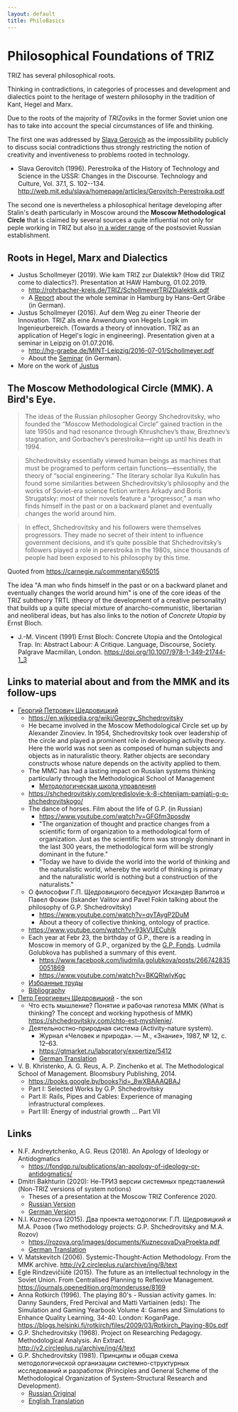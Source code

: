 ```yaml
---
layout: default
title: PhiloBasics
---
```


# Philosophical Foundations of TRIZ

TRIZ has several philosophical roots.

Thinking in contradictions, in categories of processes and development and
dialectics point to the heritage of western philosophy in the tradition of
Kant, Hegel and Marx.

Due to the roots of the majority of _TRIZoviks_ in the former Soviet union one
has to take into account the special circumstances of life and thinking.

The first one was addressed by [Slava
Gerovich](http://web.mit.edu/slava/homepage/) as the impossibility publicly to
discuss social contradictions thus strongly restricting the notion of
creativity and inventiveness to problems rooted in technology.
* Slava Gerovitch (1996). Perestroika of the History of Technology and Science
  in the USSR: Changes in the Discourse. Technology and Culture, Vol. 37.1,
  S. 102--134.
  <http://web.mit.edu/slava/homepage/articles/Gerovitch-Perestroika.pdf>

The second one is nevertheless a philosophical heritage developing after
Stalin's death particularly in Moscow around the __Moscow Methodological
Circle__ that is claimed by several sources a quite influential not only for
peple working in TRIZ but also [in a wider
range](https://carnegie.ru/commentary/65015) of the postsoviet Russian
establishment.

## Roots in Hegel, Marx and Dialectics

* Justus Schollmeyer (2019). Wie kam TRIZ zur Dialektik? (How did TRIZ come to
  dialectics?). Presentation at HAW Hamburg, 01.02.2019.
  * <http://rohrbacher-kreis.de/TRIZ/SchollmeyerTRIZDialektik.pdf>
  * A [Report](http://www.leipzig-netz.de/index.php/HGG.2019-02) about the
    whole seminar in Hamburg by Hans-Gert Gräbe (in German).
* Justus Schollmeyer (2016).  Auf dem Weg zu einer Theorie der Innovation.
  TRIZ als eine Anwendung von Hegels Logik im Ingenieurbereich. (Towards a
  theory of innovation.  TRIZ as an application of Hegel's logic in
  engineering). Presentation given at a seminar in Leipzig on 01.07.2016.
  * <http://hg-graebe.de/MINT-Leipzig/2016-07-01/Schollmeyer.pdf>
  * About the [Seminar](mint-leipzig.de/2016-07-01.html) (in German).
* More on the work of [Justus](JustusSchollmeyer "wikilink")

## The Moscow Methodological Circle (MMK). A Bird's Eye.

> The ideas of the Russian philosopher Georgy Shchedrovitsky, who founded the
> “Moscow Methodological Circle” gained traction in the late 1950s and had
> resonance through Khrushchev’s thaw, Brezhnev’s stagnation, and Gorbachev’s
> perestroika—right up until his death in 1994.

> Shchedrovitsky essentially viewed human beings as machines that must be
> programed to perform certain functions—essentially, the theory of “social
> engineering.” The literary scholar Ilya Kukulin has found some similarities
> between Shchedrovitsky’s philosophy and the works of Soviet-era science
> fiction writers Arkady and Boris Strugatsky: most of their novels feature a
> “progressor,” a man who finds himself in the past or on a backward planet
> and eventually changes the world around him.

> In effect, Shchedrovitsky and his followers were themselves progressors.
> They made no secret of their intent to influence government decisions, and
> it’s quite possible that Shchedrovitsky’s followers played a role in
> perestroika in the 1980s, since thousands of people had been exposed to his
> philosophy by this time.

Quoted from <https://carnegie.ru/commentary/65015>

The idea "A man who finds himself in the past or on a backward planet and
eventually changes the world around him" is one of the core ideas of the TRIZ
subtheory TRTL (theory of the development of a creative personality) that
builds up a quite special mixture of anarcho-communistic, libertarian and
neoliberal ideas, but has also links to the notion of _Concrete Utopia_ by
Ernst Bloch.

* J.-M. Vincent (1991) Ernst Bloch: Concrete Utopia and the Ontological Trap.
  In: Abstract Labour: A Critique. Language, Discourse, Society. Palgrave
  Macmillan, London. <https://doi.org/10.1007/978-1-349-21744-1_3>

## Links to material about and from the MMK and its follow-ups

* [Георгий Петрович Щедровицкий](https://www.fondgp.ru/)
  * <https://en.wikipedia.org/wiki/Georgy_Shchedrovitsky>
  * He became involved in the Moscow Methodological Circle set up by Alexander
    Zinoviev. In 1954, Shchedrovitsky took over leadership of the circle and
    played a prominent role in developing activity theory. Here the world was
    not seen as composed of human subjects and objects as in naturalistic
    theory.  Rather objects are secondary constructs whose nature depends on
    the activity applied to them.
  * The MMC has had a lasting impact on Russian systems thinking particularly
    through the Methodological School of Management
    * [Методологическая школа управления](https://www.facebook.com/groups/877563105594553)
  * <https://shchedrovitskiy.com/predislovie-k-8-chtenijam-pamjati-g-p-shchedrovitskogo/>
  * The dance of horses. Film about the life of G.P. (in Russian)
    * <https://www.youtube.com/watch?v=GFGfm3posdw>    
    * "The organization of thought and practice changes from a scientific form
      of organization to a methodological form of organization. Just as the
      scientific form was strongly dominant in the last 300 years, the
      methodological form will be strongly dominant in the future."      
    * "Today we have to divide the world into the world of thinking and the
      naturalistic world, whereby the world of thinking is primary and the
      naturalistic world is nothing but a construction of the naturalists."
  * О философии Г.П. Щедровицкого беседуют Искандер Валитов и Павел Фокин
    (Iskander Valitov and Pavel Fokin talking about the philosophy of G.P.
    Shchedrovitsky)  
    * <https://www.youtube.com/watch?v=qvTAygP2DuM>
    * About a theory of collective thinking, ontology of practice.
  * <https://www.youtube.com/watch?v=93kVUECuhIk>
  * Each year at Febr 23, the birthday of G.P., there is a reading in Moscow
    in memory of G.P., organized by the [G.P. Fonds](https://www.fondgp.ru/).
    Ludmila Golubkova has published a summary of this event.
    * <https://www.facebook.com/liudmila.golubkova/posts/2667428350051869>
    * <https://www.youtube.com/watch?v=BKQRlwIyKgc>
  * [Избранные труды](https://gtmarket.ru/library/basis/3961)
  * [Bibliography](https://gtmarket.ru/library/basis/3961/4004)
* [Петр Георгиевич Щедровицкий](https://shchedrovitskiy.com/) - the son
  * Что есть мышление? Понятие и рабочая гипотеза ММК (What is thinking? The
    concept and working hypothesis of MMK)
    <https://shchedrovitskiy.com/chto-est-myshlenie/>.
  * Деятельностно-природная система (Activity-nature system).
    * Журнал «Человек и природа». — М., «Знание», 1987, № 12, с. 12–63.
    * <https://gtmarket.ru/laboratory/expertize/5412>
    * [German Translation](Texts/PG-1987-de.pdf)
* V. B. Khristenko, A. G. Reus, A. P. Zinchenko et al. The Methodological
  School of Management.  Bloomsbury Publishing, 2014.
  * <https://books.google.by/books?id=_8wXBAAAQBAJ>
  * Part I: Selected Works by G.P. Shchedrovitsky
  * Part II: Rails, Pipes and Cables: Experience of managing infrastructural
    complexes.
  * Part III: Energy of industrial growth ... Part VII

## Links

* N.F. Andreytchenko, A.G. Reus (2018). An Apology of Ideology or Antidogmatics
  * <https://fondgp.ru/publications/an-apology-of-ideology-or-antidogmatics/>
* Dmitri Bakhturin (2020): Не-ТРИЗ версии системных представлений (Non-TRIZ
  versions of system notions)
  * Theses of a presentation at the Moscow TRIZ Conference 2020.
  * [Russian Version](Texts/Bakhturin-2020-ru.pdf)
  * [German Version](Texts/Bakhturin-2020-de.pdf)
* N.I. Kuznecova (2015). Два проекта методологии: Г.П. Щедровицкий и
    М.А. Розов (Two methodology projects: G.P. Shchedrovitsky and M.A. Rozov)
  * <https://rozova.org/images/documents/KuznecovaDvaProekta.pdf>
  * [German Translation](Texts/Kuznecova-15-de.pdf)
* V. Matskevitch (2006). Systemic-Thought-Action Methodology. From the MMK
  archive. <http://v2.circleplus.ru/archive/ing/8/text>
* Egle Rindzevičiūtė (2015). The future as an intellectual technology in the
  Soviet Union. From Centralised Planning to Reflexive Management.
  <https://journals.openedition.org/monderusse/8169>
* Anna Rotkirch (1996). The playing 80's - Russian activity games. In: Danny
  Saunders, Fred Percival and Matti Vartiainen (eds): The Simulation and
  Gaming Yearbook Volume 4: Games and Simulations to Enhance Quality Learning,
  34-40. London: KoganPage. 
  <https://blogs.helsinki.fi/rotkirch/files/2009/03/Rotkirch_Playing-80s.pdf>
* G.P. Shchedrovitsky (1968). Project on Researching Pedagogy. Methodological
  Analysis. An Extract. <http://v2.circleplus.ru/archive/ing/4/text>
* G.P. Shchedrovitsky (1981). Принципы и общая схема методологической
  организации системно-структурных исследований и разработок (Principles and
  General Scheme of the Methodological Organization of System-Structural
  Research and Development).
  * [Russian Original](https://gtmarket.ru/library/basis/3961/3967)
  * [English Translation](Texts/Principles-1981-en.pdf) 